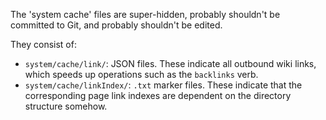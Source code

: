 The 'system cache' files are super-hidden, probably shouldn't be committed to Git, and probably shouldn't be edited.

They consist of:

* `system/cache/link/`: JSON files. These indicate all outbound wiki links, which speeds up operations such as the `backlinks` verb.
* `system/cache/linkIndex/`: `.txt` marker files. These indicate that the corresponding page link indexes are dependent on the directory structure somehow.
